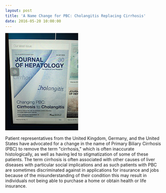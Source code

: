 ```yaml
---
layout: post
title: 'A Name Change for PBC: Cholangitis Replacing Cirrhosis'
date: 2016-05-20 10:00:00
---
```


![](/assets/images/a-name-change-for-pbc-cholangitis-replacing-cirrhosis.jpg)

Patient representatives from the United Kingdom, Germany, and the United States have advocated for a change in the name of Primary Biliary Cirrhosis (PBC) to remove the term "cirrhosis," which is often inaccurate histologically, as well as having led to stigmatization of some of these patients. The term cirrhosis is often associated with other causes of liver diseases with particular social implications and as such patients with PBC are sometimes discriminated against in applications for insurance and jobs because of the misunderstanding of their condition this may result in individuals not being able to purchase a home or obtain health or life insurance.